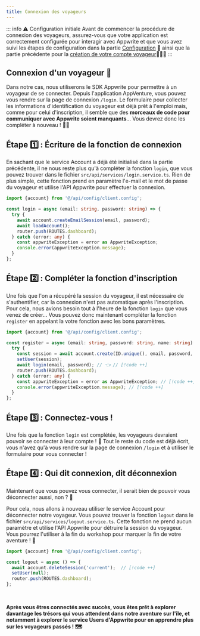 ```yaml
---
title: Connexion des voyageurs
---
```


<Documentation link="https://appwrite.io/docs/products/auth/email-password#login"></Documentation>

<Hero
title="Connexion des voyageurs 🔐"
image="/assets/workshop/authentication/house-island.jpeg"
description="Nous voici arrivés devant la batisse, la prochaine étape de notre voyage : la connexion des voyageurs.
Avant de pouvoir déverrouiller l'indice qui nous attend, nous devons d'abord accéder à notre application en étant
connecté. Dans cette section, nous allons explorer en détail le processus de connexion et déconnexion et comment
il peut être géré avec Appwrite 🔐"
/>

::: info ⚠️ Configuration initiale
Avant de commencer la procédure de connexion des voyageurs, assurez-vous que votre application est correctement
configurée pour interagir avec Appwrite et que vous avez suivi les étapes de configuration dans la
partie [Configuration](/workshop/configuration/appwrite-configuration) 📝 ainsi que la
partie précédente pour la [création de votre compte voyageur](/workshop/authentication/register)👩🏼‍✈️
:::

## Connexion d'un voyageur 🚪

Dans notre cas, nous utiliserons le SDK Appwrite pour permettre à un voyageur de se connecter. Depuis l'application
AppVenture, vous pouvez vous rendre sur la page de connexion `/login`. Le formulaire pour collecter les informations
d'identification du voyageur est déjà prêt à l'emploi mais, comme pour celui d'inscription, il semble que des **morceaux
de code pour communiquer avec Appwrite soient manquants**... Vous devrez donc les compléter à nouveau ! 🧑‍🔧

## Étape 1️⃣ : Écriture de la fonction de connexion

En sachant que le service Account a déjà été initialisé dans la partie précédente, il ne nous reste plus qu'à
compléter la fonction `login`, que vous pouvez trouver dans le fichier `src/api/services/login.service.ts`. Rien de
plus simple, cette fonction prend en paramètre l'e-mail et le mot de passe du voyageur et utilise l'API Appwrite pour
effectuer la connexion.

<Solution>

```ts
import {account} from '@/api/config/client.config';

const login = async (email: string, password: string) => {
  try {
    await account.createEmailSession(email, password);
    await loadAccount();
    router.push(ROUTES.dashboard);
  } catch (error: any) {
    const appwriteException = error as AppwriteException;
    console.error(appwriteException.message);
  }
};
```

</Solution>

## Étape 2️⃣ : Compléter la fonction d'inscription

Une fois que l'on a récupéré la session du voyageur, il est nécessaire de s'authentifier, car
la connexion n'est pas automatique après l'inscription. Pour cela, nous avions besoin tout à l'heure de la
fonction `login` que vous venez de créer... Vous pouvez donc maintenant compléter la fonction `register` en appelant la
votre fonction avec les bons paramètres.

<Solution>

```ts
import {account} from '@/api/config/client.config';

const register = async (email: string, password: string, name: string) => {
  try {
    const session = await account.create(ID.unique(), email, password, name);
    setUser(session);
    await login(email, password); // 👈 // [!code ++]
    router.push(ROUTES.dashboard);
  } catch (error: any) {
    const appwriteException = error as AppwriteException; // [!code ++]
    console.error(appwriteException.message); // [!code ++]
  }
};
```

</Solution>

## Étape 3️⃣ : Connectez-vous !

Une fois que la fonction `login` est complétée, les voyageurs devraient pouvoir se connecter à leur compte ! 🥳 Tout le
reste du code est déjà écrit, vous n'avez qu'à vous rendre sur la page de connexion `/login` et à utiliser le formulaire
pour vous connecter !

## Étape 4️⃣ : Qui dit connexion, dit déconnexion

Maintenant que vous pouvez vous connecter, il serait bien de pouvoir vous déconnecter aussi, non ? 🤔

Pour cela, nous allons à nouveau utiliser le service Account pour déconnecter notre voyageur. Vous pouvez trouver
la fonction `logout` dans le fichier `src/api/services/logout.service.ts`. Cette fonction ne prend aucun paramètre et
utilise l'API Appwrite pour détruire la session du voyageur. Vous pourrez l'utiliser à la fin du workshop pour marquer
la fin de votre aventure ! 🏁

<Solution>

```ts
import {account} from '@/api/config/client.config';

const logout = async () => {
  await account.deleteSession('current');  // [!code ++]
  setUser(null);
  router.push(ROUTES.dashboard);
};
```

</Solution>

<br />

**Après vous êtres connectés avec succès, vous êtes prêt à explorer davantage les trésors qui vous attendent dans notre
aventure sur l'île, et notamment à explorer le service Users d'Appwrite pour en apprendre plus sur les voyageurs
passés ! 🗺️**
